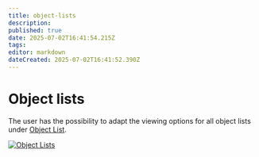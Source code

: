 ```yaml
---
title: object-lists
description: 
published: true
date: 2025-07-02T16:41:54.215Z
tags: 
editor: markdown
dateCreated: 2025-07-02T16:41:52.390Z
---
```


# Object lists

The user has the possibility to adapt the viewing options for all object lists under [Object List](../../../../basics/object-list/index.md).

[![Object Lists](../../../../assets/images/en/system-administration/administration/user-settings/user-interface/1-ui.png)](../../../../assets/images/en/system-administration/administration/user-settings/user-interface/1-ui.png)
